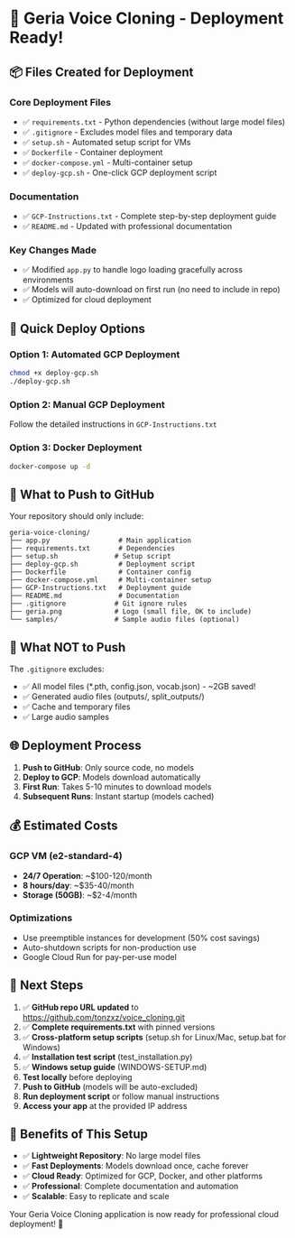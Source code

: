 # 🚀 Geria Voice Cloning - Deployment Ready!

## 📦 Files Created for Deployment

### Core Deployment Files
- ✅ `requirements.txt` - Python dependencies (without large model files)
- ✅ `.gitignore` - Excludes model files and temporary data
- ✅ `setup.sh` - Automated setup script for VMs
- ✅ `Dockerfile` - Container deployment
- ✅ `docker-compose.yml` - Multi-container setup
- ✅ `deploy-gcp.sh` - One-click GCP deployment script

### Documentation
- ✅ `GCP-Instructions.txt` - Complete step-by-step deployment guide
- ✅ `README.md` - Updated with professional documentation

### Key Changes Made
- ✅ Modified `app.py` to handle logo loading gracefully across environments
- ✅ Models will auto-download on first run (no need to include in repo)
- ✅ Optimized for cloud deployment

## 🎯 Quick Deploy Options

### Option 1: Automated GCP Deployment
```bash
chmod +x deploy-gcp.sh
./deploy-gcp.sh
```

### Option 2: Manual GCP Deployment
Follow the detailed instructions in `GCP-Instructions.txt`

### Option 3: Docker Deployment
```bash
docker-compose up -d
```

## 📂 What to Push to GitHub

Your repository should only include:
```
geria-voice-cloning/
├── app.py                 # Main application
├── requirements.txt       # Dependencies
├── setup.sh              # Setup script
├── deploy-gcp.sh          # Deployment script
├── Dockerfile             # Container config
├── docker-compose.yml     # Multi-container setup
├── GCP-Instructions.txt   # Deployment guide
├── README.md              # Documentation
├── .gitignore            # Git ignore rules
├── geria.png             # Logo (small file, OK to include)
└── samples/              # Sample audio files (optional)
```

## 🚫 What NOT to Push

The `.gitignore` excludes:
- ✅ All model files (*.pth, config.json, vocab.json) - ~2GB saved!
- ✅ Generated audio files (outputs/, split_outputs/)
- ✅ Cache and temporary files
- ✅ Large audio samples

## 🌐 Deployment Process

1. **Push to GitHub**: Only source code, no models
2. **Deploy to GCP**: Models download automatically
3. **First Run**: Takes 5-10 minutes to download models
4. **Subsequent Runs**: Instant startup (models cached)

## 💰 Estimated Costs

### GCP VM (e2-standard-4)
- **24/7 Operation**: ~$100-120/month
- **8 hours/day**: ~$35-40/month
- **Storage (50GB)**: ~$2-4/month

### Optimizations
- Use preemptible instances for development (50% cost savings)
- Auto-shutdown scripts for non-production use
- Google Cloud Run for pay-per-use model

## 🔧 Next Steps

1. ✅ **GitHub repo URL updated** to https://github.com/tonzxz/voice_cloning.git
2. ✅ **Complete requirements.txt** with pinned versions
3. ✅ **Cross-platform setup scripts** (setup.sh for Linux/Mac, setup.bat for Windows)
4. ✅ **Installation test script** (test_installation.py)
5. ✅ **Windows setup guide** (WINDOWS-SETUP.md)
6. **Test locally** before deploying
7. **Push to GitHub** (models will be auto-excluded)
8. **Run deployment script** or follow manual instructions
9. **Access your app** at the provided IP address

## 🎉 Benefits of This Setup

- ✅ **Lightweight Repository**: No large model files
- ✅ **Fast Deployments**: Models download once, cache forever
- ✅ **Cloud Ready**: Optimized for GCP, Docker, and other platforms
- ✅ **Professional**: Complete documentation and automation
- ✅ **Scalable**: Easy to replicate and scale

Your Geria Voice Cloning application is now ready for professional cloud deployment! 🚀
